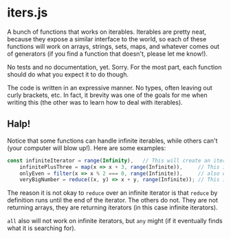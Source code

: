 # iters.js

A bunch of functions that works on iterables. Iterables are pretty neat, because they expose a
similar interface to the world, so each of these functions will work on arrays, strings, sets, maps,
and whatever comes out of generators (if you find a function that doesn't, please let me know!).

No tests and no documentation, yet. Sorry. For the most part, each function should do what you
expect it to do though.

The code is written in an expressive manner. No types, often leaving out curly brackets, etc. In
fact, it brevity was one of the goals for me when writing this (the other was to learn how to deal
with iterables).

## Halp!

Notice that some functions can handle infinite iterables, while others can't (your computer will
blow up!). Here are some examples:

```javascript
const infiniteIterator = range(Infinity),   // This will create an iterator from 0 to Infinite
    infinitePlusThree = map(x => x + 3, range(Infinite)),     // This is okay
    onlyEven = filter(x => x % 2 === 0, range(Infinite)),     // also okay
    veryBigNumber = reduce((x, y) => x + y, range(Infinite)); // This is *not* okay!
```

The reason it is not okay to `reduce` over an infinite iterator is that `reduce` by definition runs
until the end of the iterator. The others do not. They are not returning arrays, they are returning
iterators (in this case infinite iterators).

`all` also will not work on infinite iterators, but `any` might (if it eventually finds what it is
searching for).


